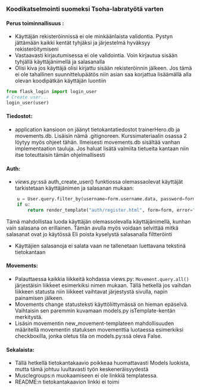### Koodikatselmointi suomeksi Tsoha-labratyötä varten
#### Perus toiminnallisuus :
* Käyttäjän rekisteröinnissä ei ole minkäänlaista validontia. Pystyn jättämään kaikki kentät tyhjäksi ja järjestelmä hyväksyy rekisteröitymiseni
* Vastaavasti kirjautumisessa ei ole validointia. Voin kirjautua sisään tyhjällä käyttäjänimellä ja salasanalla
* Olisi kiva jos käyttäjä olisi kirjattu sisään rekisteröinnin jälkeen. Jos tämä ei ole tahallinen suunnittelupäätös niin asian saa korjattua lisäämällä alla olevan koodipätkän käyttäjän luontiin
```python
from flask_login import login_user
# Create user...
login_user(user)
```
#### Tiedostot:
* application kansioon on jäänyt tietokantatiedostot trainerHero.db ja movements.db. Lisäisin nämä .gitignoreen. Kurssimateriaalin osassa 2 löytyy myös ohjeet tähän. Ilmeisesti movements.db sisältää vanhan implementaation tauluja. Jos haluat lisätä valmiita tietueita kantaan niin itse toteuttaisin tämän ohjelmallisesti 

#### Auth:
* _views.py_:ssä auth_create_user() funktiossa olemassaolevat käyttäjät tarkistetaan käyttäjänimen ja salasanan mukaan: 
```python
    u = User.query.filter_by(username=form.username.data, password=form.password.data).first()
    if u:
        return render_template("auth/register.html", form=form, error="User already exists")
```
Tämä mahdollistaa luoda käyttäjän olemassolevalla käyttäjänimellä, kunhan vain salasana on erillainen.
Tämän avulla myös voidaan selvittää mitkä salasanat ovat jo käytössä
Eli poista kyselystä salasanalla filtteröinti
* Käyttäjien salasanoja ei salata vaan ne tallenetaan luettavana tekstinä tietokantaan
#### Movements:
* Palauttaessa kaikkia liikkeitä kohdassa views.py: ```Movement.query.all()``` järjestäisin liikḱeet esimerkiksi nimen mukaan. Tällä hetkellä jos vaihdan liikkeen statusta niin liikkeet vaihtavat järjestystä sivulla, napin painamisen jälkeen.
* Movements change statusteksti käyttöliittymässä on hieman epäselvä. Vaihtaisin sen paremmin kuvamaan models.py isTemplate-kentän merkitystä.
* Lisäsin movementin new_movement-templateen mahdollisuuden määritellä movementin statuksen movementtia luotaessa esimerkiksi checkboxilla, jonka oletus tila on models.py:ssä oleva False.

#### Sekalaista:
* Tällä hetkellä tietokantakaavio poikkeaa huomattavasti Models luokista, mutta tämä johtuu luultavasti  työn keskeneräisyydestä
* Musclegroups:n muokaamiseen ei ole linkkiä templatessa.
* README:n tietokantakaavion linkki ei toimi